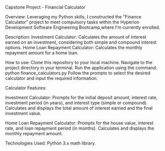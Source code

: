 
Capstone Project - Financial Calculator

Overview:
Leveraging my Python skills, I constructed the "Finance Calculator" project to meet compulsory tasks within the Hyperion Development Software Engineering Bootcamp,where I'm currently enrolled.

Description:
Investment Calculator: Calculates the amount of interest earned on an investment, considering both simple and compound interest options.
Home Loan Repayment Calculator: Calculates the monthly repayment amount for a home loan.

How to use:
Clone this repository to your local machine.
Navigate to the project directory in your terminal.
Run the application using the command: python finance_calculators.py
Follow the prompts to select the desired calculator and input the required information.

Calculator Features:

Investment Calculator:
Prompts for the initial deposit amount, interest rate, investment period (in years), and interest type (simple or compound).
Calculates and displays the total amount of interest earned and the final investment value.

Home Loan Repayment Calculator:
Prompts for the house value, interest rate, and loan repayment period (in months).
Calculates and displays the monthly repayment amount.

Technologies Used:
Python 3.x
math library. 


